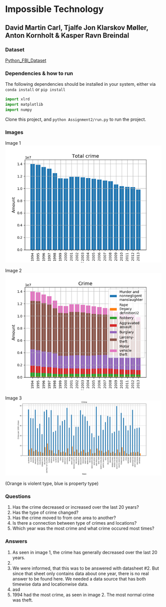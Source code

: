 # Impossible Technology

## David Martin Carl, Tjalfe Jon Klarskov Møller, Anton Kornholt & Kasper Ravn Breindal

### Dataset

[Python_FBI_Dataset](https://github.com/menjaw/Python_FBI_Dataset)

### Dependencies & how to run

The following dependencies should be installed in your system, either via `conda install` or `pip install`

```python
import xlrd
import matplotlib
import numpy
```

Clone this project, and `python Assignment2/run.py` to run the project.

### Images

Image 1
![Image 1](pics/Question_1.png)

Image 2
![Image 2](pics/Question_2.png)

Image 3
![Image 3](pics/Question_4_2.png)

(Orange is violent type, blue is property type)
### Questions

1. Has the crime decreased or increased over the last 20 years?
2. Has the type of crime changed?
3. Has the crime moved to from one area to another?
4. Is there a connection between type of crimes and locations?
5. Which year was the most crime and what crime occured most times?

### Answers

1. As seen in image 1, the crime has generally decreased over the last 20 years.
2. 
3. We were informed, that this was to be answered with datasheet #2. But since that sheet only contains data about one year, there is no real answer to be found here. We needed a data source that has both timewise data and locationwise data.
4. asd
5. 1994 had the most crime, as seen in image 2. The most normal crime was theft.
